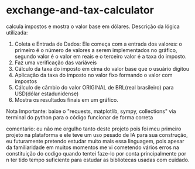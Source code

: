 # exchange-and-tax-calculator
calcula impostos e mostra o valor base em dólares.
 Descrição da lógica utilizada: 
1. Coleta e Entrada de Dados: Ele começa com a entrada dos valores: o primeiro é o número de valores a serem implementados no gráfico, segundo valor é o valor em reais e o terceiro valor é a taxa do imposto.
2. Faz uma verificação das variáveis
3. Cálculo da taxa do imposto em cima do valor base que o usuário digitou 
4. Aplicação da taxa do imposto no valor fixo formando o valor com impostos
5. Cálculo de câmbio do valor ORIGINAL de BRL(real brasileiro) para USD(dólar estadunidense)
6. Mostra os resultados finais em um gráfico.


Nota Importante: baixe o "requests, matplotlib, sympy, collections" via terminal do python para o código funcionar de forma correta

comentario: eu não me orgulho tanto deste projeto pois foi meu primeiro projeto na plataforma e ele teve um uso pesado de IA para sua construção, eu futuramente pretendo estudar muito mais essa linguagem, pois apesar da familiaridade em muitos momentos me vi cometendo vários erros na constituição do codigo quando tentei faze-lo por conta principalmente por n ter tido tempo suficiente para estudar as bibliotecas usadas com cuidado. 
